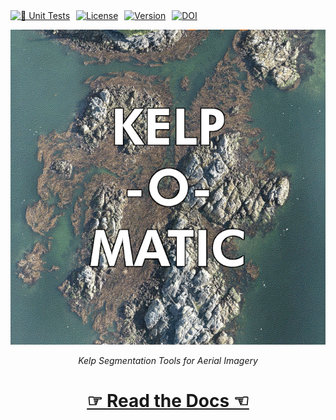 <div style="overflow: hidden; display: flex; justify-content:flex-start; gap:10px;">
<a href="https://github.com/HakaiInstitute/kelp-o-matic/actions/workflows/unit-test.yml">
    <img alt="🧪 Unit Tests" src="https://github.com/HakaiInstitute/kelp-o-matic/actions/workflows/unit-test.yml/badge.svg" height="20px" />
</a>

<a href="https://github.com/HakaiInstitute/kelp-o-matic/blob/main/LICENSE.txt">
    <img alt="License" src="https://anaconda.org/hakai-institute/kelp-o-matic/badges/license.svg" height="20px" />
</a>

<a href="https://anaconda.org/Hakai-Institute/kelp-o-matic">
    <img alt="Version" src="https://anaconda.org/hakai-institute/kelp-o-matic/badges/version.svg" height="20px" />
</a>

<a href="https://zenodo.org/badge/latestdoi/462897183">
    <img alt="DOI" src="https://zenodo.org/badge/462897183.svg" height="20px" />
</a>
</div>

<p align="center">
    <img src="./docs/images/kelp_o_matic_smaller.gif" alt="Kelp-O-Matic" />
</p>

<p align="center">
    <i>Kelp Segmentation Tools for Aerial Imagery</i>
</p>

<h1 align="center"> 
    <a href="https://kelp-o-matic.readthedocs.io">&#9758; Read the Docs &#9756;</a>
</h1>




